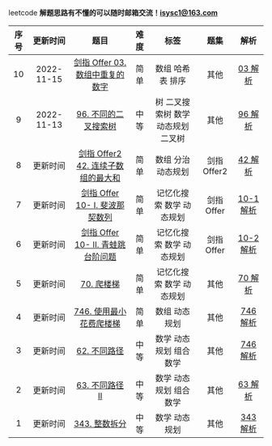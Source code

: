  leetcode
**解题思路有不懂的可以随时邮箱交流！isysc1@163.com**




| 序号      | 更新时间 | 题目    | 难度      | 标签 | 题集    | 解析        |
| :-----:        |    :------:   |     :---------: | :-------------:     |    :--------:   |        :-------: | :-------:   | 
|10|2022-11-15|  [剑指 Offer 03. 数组中重复的数字](https://leetcode.cn/problems/shu-zu-zhong-zhong-fu-de-shu-zi-lcof/)     |                简单 |数组 哈希表 排序   | 其他 | [03 解析](https://github.com/isysc1/leetcode/blob/master/src/main/java/leetcode/love/offer2/Solution3.java)
|9|2022-11-13|  [96. 不同的二叉搜索树](https://leetcode.cn/problems/unique-binary-search-trees/)     |                中等 |树 二叉搜索树 数学 动态规划 二叉树   | 其他 | [96 解析](https://github.com/isysc1/leetcode/blob/master/src/main/java/leetcode/love/other/Solution96.java)
|8|更新时间|  [剑指 Offer2 42. 连续子数组的最大和](https://leetcode.cn/problems/lian-xu-zi-shu-zu-de-zui-da-he-lcof/)     |                简单 |数组 分治 动态规划 | 剑指Offer2 | [42 解析](https://github.com/isysc1/leetcode/blob/master/src/main/java/leetcode/love/offer2/Solution42.java)
|7|更新时间|  [剑指 Offer 10- I. 斐波那契数列](https://leetcode.cn/problems/fei-bo-na-qi-shu-lie-lcof/)     |            简单 |记忆化搜索 数学 动态规划 | 剑指Offer | [10-1 解析](https://github.com/isysc1/leetcode/blob/master/src/main/java/leetcode/love/offer1/Solution10.java)
|6|更新时间|  [剑指 Offer 10- II. 青蛙跳台阶问题](https://leetcode.cn/problems/qing-wa-tiao-tai-jie-wen-ti-lcof/)     |                简单 |记忆化搜索 数学 动态规划 | 剑指Offer | [10-2 解析](https://github.com/isysc1/leetcode/blob/master/src/main/java/leetcode/love/offer1/Solution10.java)
|5|更新时间| [70. 爬楼梯](https://leetcode.cn/problems/climbing-stairs/submissions/)     |                简单 |记忆化搜索 数学 动态规划 | 其他 | [70 解析](https://github.com/isysc1/leetcode/blob/master/src/main/java/leetcode/love/other/Solution74.java)
|4|更新时间| [746. 使用最小花费爬楼梯](https://leetcode.cn/problems/min-cost-climbing-stairs/)     |                简单 |数组 动态规划 | 其他 | [746 解析](https://github.com/isysc1/leetcode/blob/master/src/main/java/leetcode/love/other/Solution746.java)
|3|更新时间| [62. 不同路径](https://leetcode.cn/problems/unique-paths/)     |                中等 |数学 动态规划 组合数学  | 其他 | [746 解析](https://github.com/isysc1/leetcode/blob/master/src/main/java/leetcode/love/other/Solution62.java)
|2|更新时间|  [63. 不同路径 II](https://leetcode.cn/problems/unique-paths-ii/)     |                中等 |数学 动态规划 组合数学  | 其他 | [63 解析](https://github.com/isysc1/leetcode/blob/master/src/main/java/leetcode/love/other/Solution63.java)
|1|更新时间| [343. 整数拆分](https://leetcode.cn/problems/integer-break/)     |                中等 |数学 动态规划  | 其他 | [343 解析](https://github.com/isysc1/leetcode/blob/master/src/main/java/leetcode/love/other/Solution343.java)
